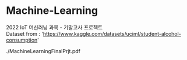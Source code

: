 # Machine-Learning
2022 IoT 머신러닝 과목 - 기말고사 프로젝트  
Dataset from : 'https://www.kaggle.com/datasets/uciml/student-alcohol-consumption'

./MachineLearningFinalPrjt.pdf
